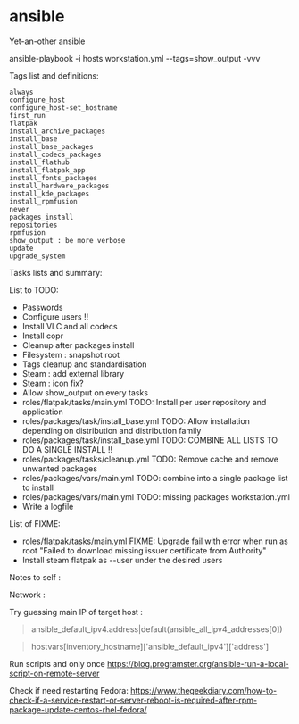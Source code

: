 # ansible
Yet-an-other ansible

ansible-playbook -i hosts workstation.yml --tags=show_output  -vvv 

Tags list and definitions:
```
always
configure_host
configure_host-set_hostname
first_run
flatpak
install_archive_packages
install_base
install_base_packages
install_codecs_packages
install_flathub
install_flatpak_app
install_fonts_packages
install_hardware_packages
install_kde_packages
install_rpmfusion
never
packages_install
repositories
rpmfusion
show_output : be more verbose
update
upgrade_system
```

Tasks lists and summary:


List to TODO:
- Passwords
- Configure users !!
- Install VLC and all codecs
- Install copr 
- Cleanup after packages install
- Filesystem : snapshot root
- Tags cleanup and standardisation
- Steam : add external library
- Steam : icon fix? 
- Allow show_output on every tasks
- roles/flatpak/tasks/main.yml TODO: Install per user repository and application
- roles/packages/task/install_base.yml TODO: Allow installation depending on distribution and distribution family
- roles/packages/task/install_base.yml TODO: COMBINE ALL LISTS TO DO A SINGLE INSTALL !! 
- roles/packages/tasks/cleanup.yml TODO: Remove cache and remove unwanted packages
- roles/packages/vars/main.yml TODO: combine into a single package list to install
- roles/packages/vars/main.yml TODO: missing packages workstation.yml
- Write a logfile


List of FIXME:
- roles/flatpak/tasks/main.yml FIXME: Upgrade fail with error when run as root "Failed to download missing issuer certificate from Authority"
- Install steam flatpak as --user under the desired users

Notes to self :

Network :

Try guessing main IP of target host : 
> ansible_default_ipv4.address|default(ansible_all_ipv4_addresses[0])


> hostvars[inventory_hostname]['ansible_default_ipv4']['address']


Run scripts and only once
https://blog.programster.org/ansible-run-a-local-script-on-remote-server


Check if need restarting Fedora:
https://www.thegeekdiary.com/how-to-check-if-a-service-restart-or-server-reboot-is-required-after-rpm-package-update-centos-rhel-fedora/
